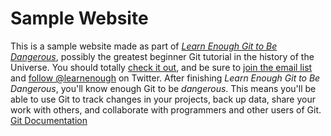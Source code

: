 # Sample Website
This is a sample website made as part of [*Learn Enough Git to Be
Dangerous*](https://www.learnenough.com/git-tutorial),
 possibly
the greatest
beginner Git tutorial in the history of the Universe. You should
totally [
check it out](https://www.learnenough.com/git-tutorial), and be
sure to [join
the email list](https://www.learnenough.com/#email_list) and
[follow @learnenough](http://twitter.com/learnenough) on Twitter.
After finishing *Learn Enough Git to Be Dangerous*, you'll know
enough Git
to be *dangerous*. This means you'll be able to use Git to track
changes in
your projects, back up data, share your work with others, and
collaborate
with programmers and other users of Git.
[Git Documentation](https://docs.github.com/en)
